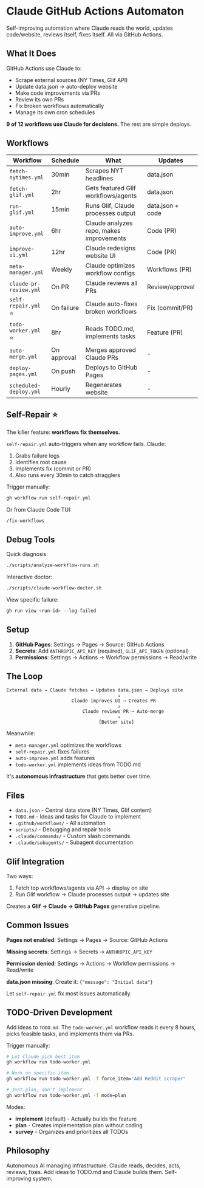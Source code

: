 # Claude GitHub Actions Automaton

Self-improving automation where Claude reads the world, updates code/website, reviews itself, fixes itself. All via GitHub Actions.

## What It Does

GitHub Actions use Claude to:
- Scrape external sources (NY Times, Glif API)
- Update data.json → auto-deploy website
- Make code improvements via PRs
- Review its own PRs
- Fix broken workflows automatically
- Manage its own cron schedules

**9 of 12 workflows use Claude for decisions.** The rest are simple deploys.

## Workflows

| Workflow | Schedule | What | Updates |
|----------|----------|------|---------|
| `fetch-nytimes.yml` | 30min | Scrapes NYT headlines | data.json |
| `fetch-glif.yml` | 2hr | Gets featured Glif workflows/agents | data.json |
| `run-glif.yml` | 15min | Runs Glif, Claude processes output | data.json + code |
| `auto-improve.yml` | 6hr | Claude analyzes repo, makes improvements | Code (PR) |
| `improve-ui.yml` | 12hr | Claude redesigns website UI | Code (PR) |
| `meta-manager.yml` | Weekly | Claude optimizes workflow configs | Workflows (PR) |
| `claude-pr-review.yml` | On PR | Claude reviews all PRs | Review/approval |
| `self-repair.yml` ⭐ | On failure | Claude auto-fixes broken workflows | Fix (commit/PR) |
| `todo-worker.yml` ⭐ | 8hr | Reads TODO.md, implements tasks | Feature (PR) |
| `auto-merge.yml` | On approval | Merges approved Claude PRs | - |
| `deploy-pages.yml` | On push | Deploys to GitHub Pages | - |
| `scheduled-deploy.yml` | Hourly | Regenerates website | - |

## Self-Repair ⭐

The killer feature: **workflows fix themselves.**

`self-repair.yml` auto-triggers when any workflow fails. Claude:
1. Grabs failure logs
2. Identifies root cause
3. Implements fix (commit or PR)
4. Also runs every 30min to catch stragglers

Trigger manually:
```bash
gh workflow run self-repair.yml
```

Or from Claude Code TUI:
```
/fix-workflows
```

## Debug Tools

Quick diagnosis:
```bash
./scripts/analyze-workflow-runs.sh
```

Interactive doctor:
```bash
./scripts/claude-workflow-doctor.sh
```

View specific failure:
```bash
gh run view <run-id> --log-failed
```

## Setup

1. **GitHub Pages**: Settings → Pages → Source: GitHub Actions
2. **Secrets**: Add `ANTHROPIC_API_KEY` (required), `GLIF_API_TOKEN` (optional)
3. **Permissions**: Settings → Actions → Workflow permissions → Read/write

## The Loop

```
External data → Claude fetches → Updates data.json → Deploys site
                                         ↓
                        Claude improves UI → Creates PR
                                         ↓
                            Claude reviews PR → Auto-merge
                                         ↓
                                  [Better site]
```

Meanwhile:
- `meta-manager.yml` optimizes the workflows
- `self-repair.yml` fixes failures
- `auto-improve.yml` adds features
- `todo-worker.yml` implements ideas from TODO.md

It's **autonomous infrastructure** that gets better over time.

## Files

- `data.json` - Central data store (NY Times, Glif content)
- `TODO.md` - Ideas and tasks for Claude to implement
- `.github/workflows/` - All automation
- `scripts/` - Debugging and repair tools
- `.claude/commands/` - Custom slash commands
- `.claude/subagents/` - Subagent documentation

## Glif Integration

Two ways:
1. Fetch top workflows/agents via API → display on site
2. Run Glif workflow → Claude processes output → updates site

Creates a **Glif → Claude → GitHub Pages** generative pipeline.

## Common Issues

**Pages not enabled**: Settings → Pages → Source: GitHub Actions

**Missing secrets**: Settings → Secrets → `ANTHROPIC_API_KEY`

**Permission denied**: Settings → Actions → Workflow permissions → Read/write

**data.json missing**: Create it: `{"message": "Initial data"}`

Let `self-repair.yml` fix most issues automatically.

## TODO-Driven Development

Add ideas to `TODO.md`. The `todo-worker.yml` workflow reads it every 8 hours, picks feasible tasks, and implements them via PRs.

Trigger manually:
```bash
# Let Claude pick best item
gh workflow run todo-worker.yml

# Work on specific item
gh workflow run todo-worker.yml -f force_item="Add Reddit scraper"

# Just plan, don't implement
gh workflow run todo-worker.yml -f mode=plan
```

Modes:
- **implement** (default) - Actually builds the feature
- **plan** - Creates implementation plan without coding
- **survey** - Organizes and prioritizes all TODOs

## Philosophy

Autonomous AI managing infrastructure. Claude reads, decides, acts, reviews, fixes. Add ideas to TODO.md and Claude builds them. Self-improving system.
